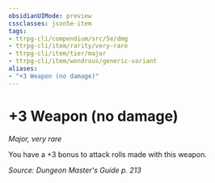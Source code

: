 ```yaml
---
obsidianUIMode: preview
cssclasses: json5e-item
tags:
- ttrpg-cli/compendium/src/5e/dmg
- ttrpg-cli/item/rarity/very-rare
- ttrpg-cli/item/tier/major
- ttrpg-cli/item/wondrous/generic-variant
aliases: 
- "+3 Weapon (no damage)"
---
```

# +3 Weapon (no damage)
*Major, very rare*  



You have a +3 bonus to attack rolls made with this weapon.

*Source: Dungeon Master's Guide p. 213*